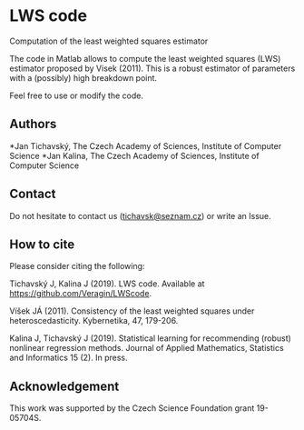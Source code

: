# LWS code

Computation of the least weighted squares estimator

The code in Matlab allows to compute the least weighted squares (LWS) estimator proposed by Visek (2011). This is a robust estimator of parameters with a (possibly) high breakdown point. 

Feel free to use or modify the code.

## Authors
*Jan Tichavský, The Czech Academy of Sciences, Institute of Computer Science
*Jan Kalina, The Czech Academy of Sciences, Institute of Computer Science

## Contact

Do not hesitate to contact us (tichavsk@seznam.cz) or write an Issue.

## How to cite

Please consider citing the following:

Tichavský J, Kalina J (2019). LWS code. Available at https://github.com/Veragin/LWScode.

Víšek JÁ (2011). Consistency of the least weighted squares under heteroscedasticity. Kybernetika, 47, 179-206.

Kalina J, Tichavský J (2019). Statistical learning for recommending (robust) nonlinear regression methods. Journal of Applied Mathematics, Statistics and Informatics 15 (2). In press.

## Acknowledgement

This work was supported by the Czech Science Foundation grant 19-05704S.